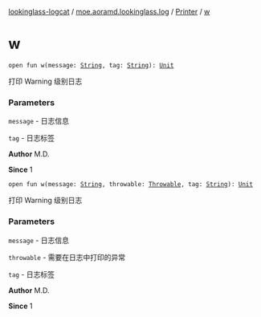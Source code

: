 [lookinglass-logcat](../../index.md) / [moe.aoramd.lookinglass.log](../index.md) / [Printer](index.md) / [w](./w.md)

# w

`open fun w(message: `[`String`](https://kotlinlang.org/api/latest/jvm/stdlib/kotlin/-string/index.html)`, tag: `[`String`](https://kotlinlang.org/api/latest/jvm/stdlib/kotlin/-string/index.html)`): `[`Unit`](https://kotlinlang.org/api/latest/jvm/stdlib/kotlin/-unit/index.html)

打印 Warning 级别日志

### Parameters

`message` - 日志信息

`tag` - 日志标签

**Author**
M.D.

**Since**
1

`open fun w(message: `[`String`](https://kotlinlang.org/api/latest/jvm/stdlib/kotlin/-string/index.html)`, throwable: `[`Throwable`](https://kotlinlang.org/api/latest/jvm/stdlib/kotlin/-throwable/index.html)`, tag: `[`String`](https://kotlinlang.org/api/latest/jvm/stdlib/kotlin/-string/index.html)`): `[`Unit`](https://kotlinlang.org/api/latest/jvm/stdlib/kotlin/-unit/index.html)

打印 Warning 级别日志

### Parameters

`message` - 日志信息

`throwable` - 需要在日志中打印的异常

`tag` - 日志标签

**Author**
M.D.

**Since**
1

